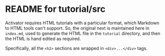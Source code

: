 # README for tutorial/src

Activator requires HTML tutorials with a particular format, which Markdown to HTML tools can't support. So, the original next is maintained here in `index.md`, used to generate the HTML file in the `tutorial` directory, and then the HTML is hand edited as required.

Specifically, all the `<h2>` sections are wrapped in `<div>...</div>` tags.
